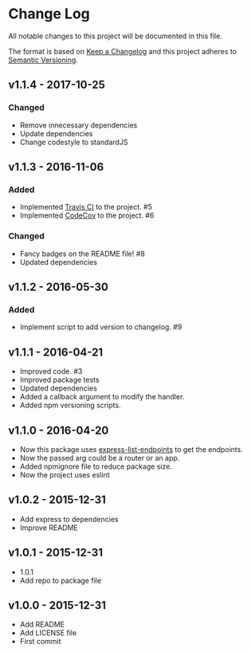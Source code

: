 # Change Log

All notable changes to this project will be documented in this file.

The format is based on [Keep a Changelog](http://keepachangelog.com/)
and this project adheres to [Semantic Versioning](http://semver.org/).

## v1.1.4 - 2017-10-25

### Changed
  * Remove innecessary dependencies
  * Update dependencies
  * Change codestyle to standardJS


## v1.1.3 - 2016-11-06

### Added
  * Implemented [Travis CI](https://travis-ci.org/) to the project. #5
  * Implemented [CodeCov](http://http://codecov.io/) to the project. #6

### Changed
  * Fancy badges on the README file! #8
  * Updated dependencies
  
## v1.1.2 - 2016-05-30

### Added
  * Implement script to add version to changelog. #9


## v1.1.1 - 2016-04-21

  * Improved code. #3
  * Improved package tests
  * Updated dependencies
  * Added a callback argument to modify the handler.
  * Added npm versioning scripts.


## v1.1.0 - 2016-04-20

  * Now this package uses [express-list-endpoints](https://github.com/AlbertoFdzM/express-list-endpoints) to get the endpoints.
  * Now the passed arg could be a router or an app.
  * Added npmignore file to reduce package size.
  * Now the project uses eslint

## v1.0.2 - 2015-12-31

  * Add express to dependencies
  * Improve README

## v1.0.1 - 2015-12-31

  * 1.0.1
  * Add repo to package file

## v1.0.0 - 2015-12-31

  * Add README
  * Add LICENSE file
  * First commit
